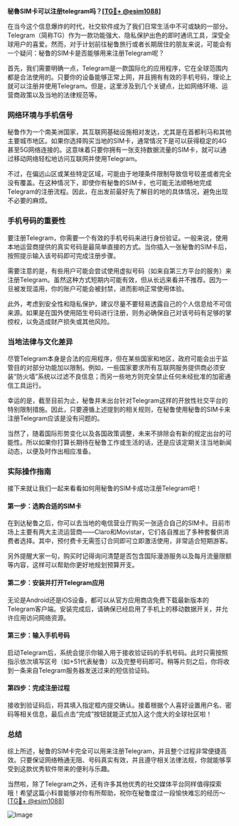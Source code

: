 **秘魯SIM卡可以注册telegram吗？[[TG💪+ @esim1088](https://t.me/s/esim1088)]**

在当今这个信息爆炸的时代，社交软件成为了我们日常生活中不可或缺的一部分。Telegram（简称TG）作为一款功能强大、隐私保护出色的即时通讯工具，深受全球用户的喜爱。然而，对于计划前往秘鲁旅行或者长期居住的朋友来说，可能会有一个疑问：秘鲁的SIM卡是否能够用来注册Telegram呢？

首先，我们需要明确一点，Telegram是一款国际化的应用程序，它在全球范围内都是合法使用的。只要你的设备能够正常上网，并且拥有有效的手机号码，理论上就可以注册并使用Telegram。但是，这里涉及到几个关键点，比如网络环境、运营商政策以及当地的法律规范等。

### 网络环境与手机信号

秘鲁作为一个南美洲国家，其互联网基础设施相对发达，尤其是在首都利马和其他主要城市地区。如果你选择购买当地的SIM卡，通常情况下是可以获得稳定的4G甚至5G网络连接的。这意味着只要你拥有一张支持数据流量的SIM卡，就可以通过移动网络轻松地访问互联网并使用Telegram。

不过，在偏远山区或某些特定区域，可能由于地理条件限制导致信号较差或者完全没有覆盖。在这种情况下，即使你有秘鲁的SIM卡，也可能无法顺畅地完成Telegram的注册流程。因此，在出发前最好先了解目的地的具体情况，避免出现不必要的麻烦。

### 手机号码的重要性

要注册Telegram，你需要一个有效的手机号码来进行身份验证。一般来说，使用本地运营商提供的真实号码是最简单直接的方式。当你插入一张秘鲁的SIM卡后，按照提示输入该号码即可完成注册步骤。

需要注意的是，有些用户可能会尝试使用虚拟号码（如来自第三方平台的服务）来注册Telegram。虽然这种方式短期内可能有效，但从长远来看并不推荐。因为一旦被发现滥用，你的账户可能会被封禁，进而影响正常使用体验。

此外，考虑到安全性和隐私保护，建议尽量不要轻易透露自己的个人信息给不可信来源。如果是在国外使用陌生号码进行注册，则务必确保自己对该号码有足够的掌控权，以免造成财产损失或其他风险。

### 当地法律与文化差异

尽管Telegram本身是合法的应用程序，但在某些国家和地区，政府可能会出于监管目的对部分功能加以限制。例如，一些国家要求所有互联网服务提供商必须安装“防火墙”系统以过滤不良信息；而另一些地方则完全禁止任何未经批准的加密通信工具运行。

幸运的是，截至目前为止，秘鲁并未出台针对Telegram这样的开放性社交平台的特别限制措施。因此，只要遵循上述提到的相关规则，在秘鲁使用秘鲁的SIM卡来注册Telegram应该是没有问题的。

当然了，随着国际形势变化以及各国政策调整，未来不排除会有新的规定出台的可能性。所以如果你打算长期待在秘鲁工作或生活的话，还是应该定期关注当地新闻动态，以便及时作出相应准备。

### 实际操作指南

接下来就让我们一起来看看如何用秘鲁的SIM卡成功注册Telegram吧！

#### 第一步：选购合适的SIM卡
在到达秘鲁之后，你可以去当地的电信营业厅购买一张适合自己的SIM卡。目前市场上主要有两大主流运营商——Claro和Movistar，它们各自推出了多种套餐供消费者选择。其中，预付费卡无需签订合同即可立即激活使用，非常适合短期游客。

另外提醒大家一句，购买时记得询问清楚是否包含国际漫游服务以及每月流量限额等内容，这样可以帮助你更好地规划预算开支。

#### 第二步：安装并打开Telegram应用
无论是Android还是iOS设备，都可以从官方应用商店免费下载最新版本的Telegram客户端。安装完成后，请确保已经启用了手机上的移动数据开关，并允许应用访问网络资源。

#### 第三步：输入手机号码
启动Telegram后，系统会提示你输入用于接收验证码的手机号码。此时只需按照指示依次填写区号（如+51代表秘鲁）以及完整号码即可。稍等片刻之后，你将收到一条来自Telegram服务器发送过来的短信验证码。

#### 第四步：完成注册过程
接收到验证码后，将其填入指定框内提交确认。接着根据个人喜好设置用户名、密码等相关信息，最后点击“完成”按钮就能正式加入这个庞大的全球社区啦！

### 总结

综上所述，秘鲁的SIM卡完全可以用来注册Telegram，并且整个过程非常便捷高效。只要保证网络畅通无阻、号码真实有效，并且遵守相关法律法规，你就能够享受到这款优秀软件带来的便利与乐趣。

当然啦，除了Telegram之外，还有许多其他优秀的社交媒体平台同样值得探索哦！希望这篇小科普能够对你有所帮助，祝你在秘鲁度过一段愉快难忘的经历～[[TG💪+ @esim1088](https://t.me/s/esim1088)]

![Image](https://i.postimg.cc/4NQfJmqS/Snipaste-2025-05-13-00-14-12.png)